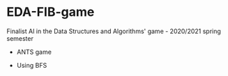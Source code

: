 # EDA-FIB-game
Finalist AI in the Data Structures and Algorithms' game - 2020/2021 spring semester


* ANTS game


* Using BFS
